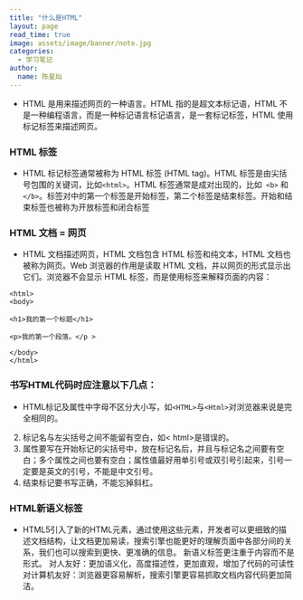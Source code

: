 ```yaml
---
title: "什么是HTML"
layout: page
read_time: true
image: assets/image/banner/note.jpg
categories: 
  - 学习笔记
author: 
  name: 陈星灿
---
```

* HTML 是用来描述网页的一种语言。HTML 指的是超文本标记语，HTML 不是一种编程语言，而是一种标记语言标记语言，是一套标记标签，HTML 使用标记标签来描述网页。

### HTML 标签

* HTML 标记标签通常被称为 HTML 标签 (HTML tag)。HTML 标签是由尖括号包围的关键词，比如`<html>`。HTML 标签通常是成对出现的，比如` <b>` 和 `</b>`。标签对中的第一个标签是开始标签，第二个标签是结束标签。开始和结束标签也被称为开放标签和闭合标签

### HTML 文档 = 网页
* HTML 文档描述网页，HTML 文档包含 HTML 标签和纯文本，HTML 文档也被称为网页。Web 浏览器的作用是读取 HTML 文档，并以网页的形式显示出它们。浏览器不会显示 HTML 标签，而是使用标签来解释页面的内容：
```
<html>
<body>

<h1>我的第一个标题</h1>

<p>我的第一个段落。</p >

</body>
</html>
```
### 书写HTML代码时应注意以下几点：
*  HTML标记及属性中字母不区分大小写，如`<HTML>`与`<Html>`对浏览器来说是完全相同的。
2) 标记名与左尖括号之间不能留有空白，如<  html>是错误的。
3) 属性要写在开始标记的尖括号中，放在标记名后，并且与标记名之间要有空白；多个属性之间也要有空白；属性值最好用单引号或双引号引起来，引号一定要是英文的引号，不能是中文引号。
4) 结束标记要书写正确，不能忘掉斜杠。

### HTML新语义标签
* HTML5引入了新的HTML元素，通过使用这些元素，开发者可以更细致的描述文档结构，让文档更加易读，搜索引擎也能更好的理解页面中各部分间的关系，我们也可以搜索到更快、更准确的信息。
新语义标签更注重于内容而不是形式。
对人友好：更加语义化，高度描述性，更加直观，增加了代码的可读性
对计算机友好：浏览器更容易解析，搜索引擎更容易抓取文档内容代码更加简洁。